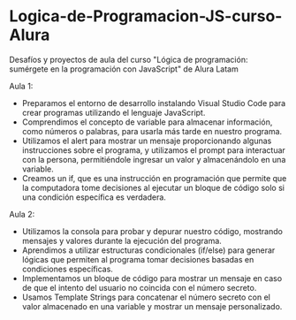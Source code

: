 # Logica-de-Programacion-JS-curso-Alura
Desafíos y proyectos de aula del curso "Lógica de programación: sumérgete en la programación con JavaScript" de Alura Latam

Aula 1:

* Preparamos el entorno de desarrollo instalando Visual Studio Code para crear programas utilizando el lenguaje JavaScript.
* Comprendimos el concepto de variable para almacenar información, como números o palabras, para usarla más tarde en nuestro programa.
* Utilizamos el alert para mostrar un mensaje proporcionando algunas instrucciones sobre el programa, y utilizamos el prompt para interactuar con la persona, permitiéndole ingresar un valor y almacenándolo en una variable.
* Creamos un if, que es una instrucción en programación que permite que la computadora tome decisiones al ejecutar un bloque de código solo si una condición específica es verdadera.

Aula 2:

* Utilizamos la consola para probar y depurar nuestro código, mostrando mensajes y valores durante la ejecución del programa.
* Aprendimos a utilizar estructuras condicionales (if/else) para generar lógicas que permiten al programa tomar decisiones basadas en condiciones específicas.
* Implementamos un bloque de código para mostrar un mensaje en caso de que el intento del usuario no coincida con el número secreto.
* Usamos Template Strings para concatenar el número secreto con el valor almacenado en una variable y mostrar un mensaje personalizado.
